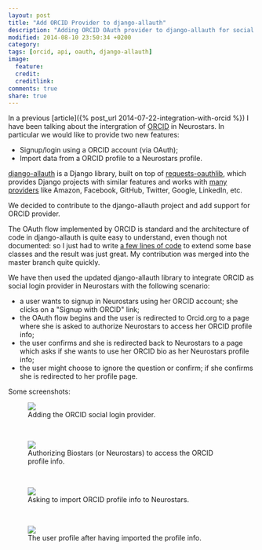 ```yaml
---
layout: post
title: "Add ORCID Provider to django-allauth"
description: "Adding ORCID OAuth provider to django-allauth for social login"
modified: 2014-08-10 23:50:34 +0200
category: 
tags: [orcid, api, oauth, django-allauth]
image:
  feature: 
  credit: 
  creditlink: 
comments: true
share: true
---
```


In a previous [article]({% post_url 2014-07-22-integration-with-orcid %}) I have been talking about the intergration of [ORCID](http://orcid.org/) in Neurostars. In particular we would like to provide two new features:

- Signup/login using a ORCID account (via OAuth);
- Import data from a ORCID profile to a Neurostars profile.

[django-allauth](https://github.com/pennersr/django-allauth) is a Django library, built on top of [requests-oauthlib](https://github.com/requests/requests-oauthlib), which provides Django projects with similar features and works with [many providers](http://django-allauth.readthedocs.org/en/latest/providers.html) like Amazon, Facebook, GitHub, Twitter, Google, LinkedIn, etc.

We decided to contribute to the django-allauth project and add support for ORCID provider.

The OAuth flow implemented by ORCID is standard and the architecture of code in django-allauth is quite easy to understand, even though not documented: so I just had to write [a few lines of code](https://github.com/pennersr/django-allauth/tree/master/allauth/socialaccount/providers/orcid) to extend some base classes and the result was just great. My contribution was merged into the master branch quite quickly.

We have then used the updated django-allauth library to integrate ORCID as social login provider in Neurostars with the following scenario:

- a user wants to signup in Neurostars using her ORCID account; she clicks on a "Signup with ORCID" link;
- the OAuth flow begins and the user is redirected to Orcid.org to a page where she is asked to authorize Neurostars to access her ORCID profile info;
- the user confirms and she is redirected back to Neurostars to a page which asks if she wants to use her ORCID bio as her Neurostars profile info;
- the user might choose to ignore the question or confirm; if she confirms she is redirected to her profile page.

Some screenshots:

<figure>
    <a href="{{ site.baseurl }}/images/2014-08-07-django-allauth-orcid/1.png">
        <img src="{{ site.baseurl }}/images/2014-08-07-django-allauth-orcid/1.png">
    </a>
    <figcaption>Adding the ORCID social login provider.</figcaption>
</figure>

<br />
<figure>
    <a href="{{ site.baseurl }}/images/2014-08-07-django-allauth-orcid/2.png">
        <img src="{{ site.baseurl }}/images/2014-08-07-django-allauth-orcid/2.png">
    </a>
    <figcaption>Authorizing Biostars (or Neurostars) to access the ORCID profile info.</figcaption>
</figure>

<br />
<figure>
    <a href="{{ site.baseurl }}/images/2014-08-07-django-allauth-orcid/3.png">
        <img src="{{ site.baseurl }}/images/2014-08-07-django-allauth-orcid/3.png">
    </a>
    <figcaption>Asking to import ORCID profile info to Neurostars.</figcaption>
</figure>

<br />
<figure>
    <a href="{{ site.baseurl }}/images/2014-08-07-django-allauth-orcid/4.png">
        <img src="{{ site.baseurl }}/images/2014-08-07-django-allauth-orcid/4.png">
    </a>
    <figcaption>The user profile after having imported the profile info.</figcaption>
</figure>